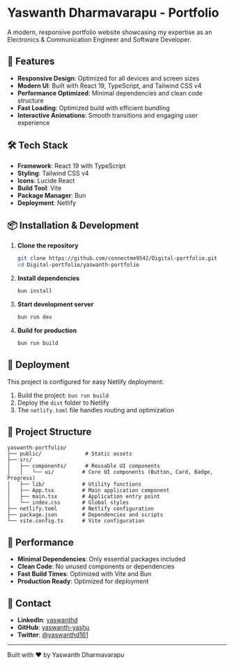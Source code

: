 # Yaswanth Dharmavarapu - Portfolio

A modern, responsive portfolio website showcasing my expertise as an Electronics & Communication Engineer and Software Developer.

## 🚀 Features

- **Responsive Design**: Optimized for all devices and screen sizes
- **Modern UI**: Built with React 19, TypeScript, and Tailwind CSS v4
- **Performance Optimized**: Minimal dependencies and clean code structure
- **Fast Loading**: Optimized build with efficient bundling
- **Interactive Animations**: Smooth transitions and engaging user experience

## 🛠️ Tech Stack

- **Framework**: React 19 with TypeScript
- **Styling**: Tailwind CSS v4
- **Icons**: Lucide React
- **Build Tool**: Vite
- **Package Manager**: Bun
- **Deployment**: Netlify

## 📦 Installation & Development

1. **Clone the repository**
   ```bash
   git clone https://github.com/connectme9542/Digital-portfolio.git
   cd Digital-portfolio/yaswanth-portfolio
   ```

2. **Install dependencies**
   ```bash
   bun install
   ```

3. **Start development server**
   ```bash
   bun run dev
   ```

4. **Build for production**
   ```bash
   bun run build
   ```

## 🚀 Deployment

This project is configured for easy Netlify deployment:

1. Build the project: `bun run build`
2. Deploy the `dist` folder to Netlify
3. The `netlify.toml` file handles routing and optimization

## 📁 Project Structure

```
yaswanth-portfolio/
├── public/              # Static assets
├── src/
│   ├── components/      # Reusable UI components
│   │   └── ui/         # Core UI components (Button, Card, Badge, Progress)
│   ├── lib/            # Utility functions
│   ├── App.tsx         # Main application component
│   ├── main.tsx        # Application entry point
│   └── index.css       # Global styles
├── netlify.toml        # Netlify configuration
├── package.json        # Dependencies and scripts
└── vite.config.ts      # Vite configuration
```

## 🎯 Performance

- **Minimal Dependencies**: Only essential packages included
- **Clean Code**: No unused components or dependencies
- **Fast Build Times**: Optimized with Vite and Bun
- **Production Ready**: Optimized for deployment

## 📧 Contact

- **LinkedIn**: [yaswanthd](https://www.linkedin.com/in/yaswanthd)
- **GitHub**: [yaswanth-yashu](https://github.com/yaswanth-yashu)
- **Twitter**: [@yaswanthd161](https://twitter.com/yaswanthd161)

---

Built with ❤️ by Yaswanth Dharmavarapu